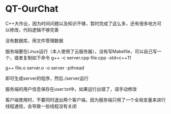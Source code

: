 # QT-OurChat
C++大作业，因为时间问题以及知识不够，暂时完成了这么多，还有很多地方可以修改，代码逻辑不够完善

没有数据库，用文件管理数据

服务端要在Linux运行（本人使用了云服务器），没有写Makefile，可以自己写一个，或者复制如下命令
g++ -c server.cpp file.cpp -std=c++11

g++ file.o server.o -o server -pthread

即可生成server的程序，然后./server运行

服务端的用户信息保存在user.txt中，如果运行出错了，请手动修改

客户端使用时，不要同时退出两个客户端，因为服务端只用了一个全局变量来进行线程通信，会导致一些线程没有关闭
